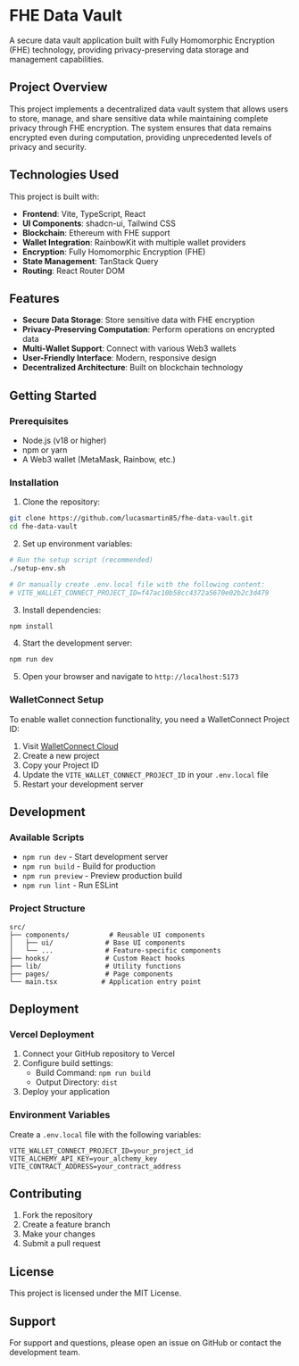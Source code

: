 # FHE Data Vault

A secure data vault application built with Fully Homomorphic Encryption (FHE) technology, providing privacy-preserving data storage and management capabilities.

## Project Overview

This project implements a decentralized data vault system that allows users to store, manage, and share sensitive data while maintaining complete privacy through FHE encryption. The system ensures that data remains encrypted even during computation, providing unprecedented levels of privacy and security.

## Technologies Used

This project is built with:

- **Frontend**: Vite, TypeScript, React
- **UI Components**: shadcn-ui, Tailwind CSS
- **Blockchain**: Ethereum with FHE support
- **Wallet Integration**: RainbowKit with multiple wallet providers
- **Encryption**: Fully Homomorphic Encryption (FHE)
- **State Management**: TanStack Query
- **Routing**: React Router DOM

## Features

- **Secure Data Storage**: Store sensitive data with FHE encryption
- **Privacy-Preserving Computation**: Perform operations on encrypted data
- **Multi-Wallet Support**: Connect with various Web3 wallets
- **User-Friendly Interface**: Modern, responsive design
- **Decentralized Architecture**: Built on blockchain technology

## Getting Started

### Prerequisites

- Node.js (v18 or higher)
- npm or yarn
- A Web3 wallet (MetaMask, Rainbow, etc.)

### Installation

1. Clone the repository:
```bash
git clone https://github.com/lucasmartin85/fhe-data-vault.git
cd fhe-data-vault
```

2. Set up environment variables:
```bash
# Run the setup script (recommended)
./setup-env.sh

# Or manually create .env.local file with the following content:
# VITE_WALLET_CONNECT_PROJECT_ID=f47ac10b58cc4372a5670e02b2c3d479
```

3. Install dependencies:
```bash
npm install
```

4. Start the development server:
```bash
npm run dev
```

5. Open your browser and navigate to `http://localhost:5173`

### WalletConnect Setup

To enable wallet connection functionality, you need a WalletConnect Project ID:

1. Visit [WalletConnect Cloud](https://cloud.walletconnect.com)
2. Create a new project
3. Copy your Project ID
4. Update the `VITE_WALLET_CONNECT_PROJECT_ID` in your `.env.local` file
5. Restart your development server

## Development

### Available Scripts

- `npm run dev` - Start development server
- `npm run build` - Build for production
- `npm run preview` - Preview production build
- `npm run lint` - Run ESLint

### Project Structure

```
src/
├── components/          # Reusable UI components
│   ├── ui/             # Base UI components
│   └── ...             # Feature-specific components
├── hooks/              # Custom React hooks
├── lib/                # Utility functions
├── pages/              # Page components
└── main.tsx           # Application entry point
```

## Deployment

### Vercel Deployment

1. Connect your GitHub repository to Vercel
2. Configure build settings:
   - Build Command: `npm run build`
   - Output Directory: `dist`
3. Deploy your application

### Environment Variables

Create a `.env.local` file with the following variables:

```env
VITE_WALLET_CONNECT_PROJECT_ID=your_project_id
VITE_ALCHEMY_API_KEY=your_alchemy_key
VITE_CONTRACT_ADDRESS=your_contract_address
```

## Contributing

1. Fork the repository
2. Create a feature branch
3. Make your changes
4. Submit a pull request

## License

This project is licensed under the MIT License.

## Support

For support and questions, please open an issue on GitHub or contact the development team.